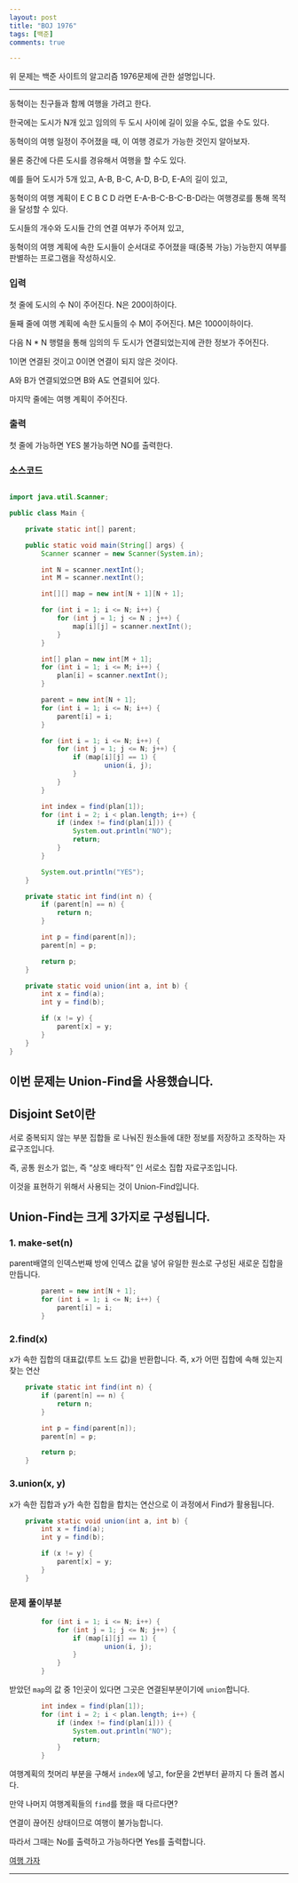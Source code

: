 ```yaml
---
layout: post
title: "BOJ 1976"
tags: [백준]
comments: true

---
```


위 문제는 백준 사이트의 알고리즘 1976문제에 관한 설명입니다.<br>

---

동혁이는 친구들과 함께 여행을 가려고 한다. 

한국에는 도시가 N개 있고 임의의 두 도시 사이에 길이 있을 수도, 없을 수도 있다. 

동혁이의 여행 일정이 주어졌을 때, 이 여행 경로가 가능한 것인지 알아보자. 

물론 중간에 다른 도시를 경유해서 여행을 할 수도 있다. 

예를 들어 도시가 5개 있고, A-B, B-C, A-D, B-D, E-A의 길이 있고, 

동혁이의 여행 계획이 E C B C D 라면 E-A-B-C-B-C-B-D라는 여행경로를 통해 목적을 달성할 수 있다.

도시들의 개수와 도시들 간의 연결 여부가 주어져 있고, 

동혁이의 여행 계획에 속한 도시들이 순서대로 주어졌을 때(중복 가능) 가능한지 여부를 판별하는 프로그램을 작성하시오.

### 입력

첫 줄에 도시의 수 N이 주어진다. N은 200이하이다.

둘째 줄에 여행 계획에 속한 도시들의 수 M이 주어진다. M은 1000이하이다. 

다음 N * N 행렬을 통해 임의의 두 도시가 연결되었는지에 관한 정보가 주어진다. 

1이면 연결된 것이고 0이면 연결이 되지 않은 것이다. 

A와 B가 연결되었으면 B와 A도 연결되어 있다. 

마지막 줄에는 여행 계획이 주어진다.

### 출력 

첫 줄에 가능하면 YES 불가능하면 NO를 출력한다.

### 소스코드

```java

import java.util.Scanner;

public class Main {

    private static int[] parent;

    public static void main(String[] args) {
        Scanner scanner = new Scanner(System.in);

        int N = scanner.nextInt();
        int M = scanner.nextInt();

        int[][] map = new int[N + 1][N + 1];

        for (int i = 1; i <= N; i++) {
            for (int j = 1; j <= N ; j++) {
                map[i][j] = scanner.nextInt();
            }
        }

        int[] plan = new int[M + 1];
        for (int i = 1; i <= M; i++) {
            plan[i] = scanner.nextInt();
        }

        parent = new int[N + 1];
        for (int i = 1; i <= N; i++) {
            parent[i] = i;
        }

        for (int i = 1; i <= N; i++) {
            for (int j = 1; j <= N; j++) {
                if (map[i][j] == 1) {
                        union(i, j);
                }
            }
        }

        int index = find(plan[1]);
        for (int i = 2; i < plan.length; i++) {
            if (index != find(plan[i])) {
                System.out.println("NO");
                return;
            }
        }

        System.out.println("YES");
    }

    private static int find(int n) {
        if (parent[n] == n) {
            return n;
        }

        int p = find(parent[n]);
        parent[n] = p;

        return p;
    }

    private static void union(int a, int b) {
        int x = find(a);
        int y = find(b);

        if (x != y) {
            parent[x] = y;
        }
    }
}


```

## 이번 문제는 Union-Find을 사용했습니다.

## Disjoint Set이란

서로 중복되지 않는 부분 집합들 로 나눠진 원소들에 대한 정보를 저장하고 조작하는 자료구조입니다.

즉, 공통 원소가 없는, 즉 “상호 배타적” 인 서로소 집합 자료구조입니다.

이것을 표현하기 위해서 사용되는 것이 Union-Find입니다.

## Union-Find는 크게 3가지로 구성됩니다.

### 1. make-set(n)
parent배열의 인덱스번째 방에 인덱스 값을 넣어 유일한 원소로 구성된 새로운 집합을 만듭니다.

```java
        parent = new int[N + 1];
        for (int i = 1; i <= N; i++) {
            parent[i] = i;
        }
```

### 2.find(x)
x가 속한 집합의 대표값(루트 노드 값)을 반환합니다. 즉, x가 어떤 집합에 속해 있는지 찾는 연산

```java
    private static int find(int n) {
        if (parent[n] == n) {
            return n;
        }

        int p = find(parent[n]);
        parent[n] = p;

        return p;
    }
```

### 3.union(x, y)
x가 속한 집합과 y가 속한 집합을 합치는 연산으로 이 과정에서 Find가 활용됩니다.

```java
    private static void union(int a, int b) {
        int x = find(a);
        int y = find(b);

        if (x != y) {
            parent[x] = y;
        }
    }
```

### 문제 풀이부분
```java
        for (int i = 1; i <= N; i++) {
            for (int j = 1; j <= N; j++) {
                if (map[i][j] == 1) {
                        union(i, j);
                }
            }
        }
```

받았던 `map`의 값 중 1인곳이 있다면 그곳은 연결된부분이기에 `union`합니다.

```java
        int index = find(plan[1]);
        for (int i = 2; i < plan.length; i++) {
            if (index != find(plan[i])) {
                System.out.println("NO");
                return;
            }
        }
```

여행계획의 첫머리 부분을 구해서 `index`에 넣고, for문을 2번부터 끝까지 다 돌려 봅시다.

만약 나머지 여행계획들의 `find`를 했을 때 다르다면? 

연결이 끊어진 상태이므로 여행이 불가능합니다.

따라서 그때는 No를 출력하고 가능하다면 Yes를 출력합니다.

<a href= "https://www.acmicpc.net/problem/1976">여행 가자</a>

---
